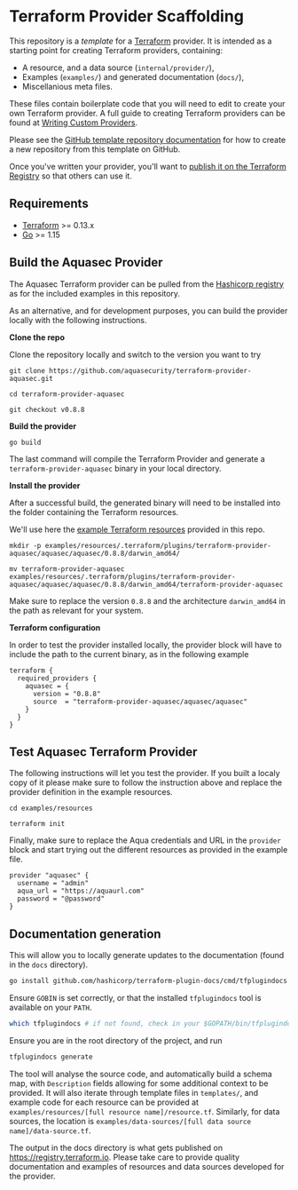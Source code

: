 # Terraform Provider Scaffolding

This repository is a *template* for a [Terraform](https://www.terraform.io) provider. It is intended as a starting point for creating Terraform providers, containing:

 - A resource, and a data source (`internal/provider/`),
 - Examples (`examples/`) and generated documentation (`docs/`),
 - Miscellanious meta files.

These files contain boilerplate code that you will need to edit to create your own Terraform provider. A full guide to creating Terraform providers can be found at [Writing Custom Providers](https://www.terraform.io/docs/extend/writing-custom-providers.html).

Please see the [GitHub template repository documentation](https://help.github.com/en/github/creating-cloning-and-archiving-repositories/creating-a-repository-from-a-template) for how to create a new repository from this template on GitHub.

Once you've written your provider, you'll want to [publish it on the Terraform Registry](https://www.terraform.io/docs/registry/providers/publishing.html) so that others can use it.


## Requirements

-	[Terraform](https://www.terraform.io/downloads.html) >= 0.13.x
-	[Go](https://golang.org/doc/install) >= 1.15

## Build the Aquasec Provider

The Aquasec Terraform provider can be pulled from the [Hashicorp registry](https://registry.terraform.io/providers/aquasecurity/aquasec/latest) as for the included examples in this repository.

As an alternative, and for development purposes, you can build the provider locally with the following instructions.

**Clone the repo**

Clone the repository locally and switch to the version you want to try
```
git clone https://github.com/aquasecurity/terraform-provider-aquasec.git

cd terraform-provider-aquasec

git checkout v0.8.8
```

**Build the provider**
```
go build
```

The last command will compile the Terraform Provider and generate a `terraform-provider-aquasec` binary in your local directory.

**Install the provider**

After a successful build, the generated binary will need to be installed into the folder containing the Terraform resources.

We'll use here the [example Terraform resources](examples/resources/main.tf) provided in this repo.

```
mkdir -p examples/resources/.terraform/plugins/terraform-provider-aquasec/aquasec/aquasec/0.8.8/darwin_amd64/

mv terraform-provider-aquasec examples/resources/.terraform/plugins/terraform-provider-aquasec/aquasec/aquasec/0.8.8/darwin_amd64/terraform-provider-aquasec
```
Make sure to replace the version `0.8.8` and the architecture `darwin_amd64` in the path as relevant for your system.

**Terraform configuration**

In order to test the provider installed locally, the provider block will have to include the path to the current binary, as in the following example
```
terraform {
  required_providers {
    aquasec = {
      version = "0.8.8"
      source  = "terraform-provider-aquasec/aquasec/aquasec"
    }
  }
}
```

## Test Aquasec Terraform Provider

The following instructions will let you test the provider. If you built a localy copy of it please make sure to follow the instruction above and replace the provider definition in the example resources.

```
cd examples/resources

terraform init
```

Finally, make sure to replace the Aqua credentials and URL in the `provider` block and start trying out the different resources as provided in the example file.

```
provider "aquasec" {
  username = "admin"
  aqua_url = "https://aquaurl.com"
  password = "@password"
}
```

## Documentation generation

This will allow you to locally generate updates to the documentation (found in the `docs` directory).
```sh
go install github.com/hashicorp/terraform-plugin-docs/cmd/tfplugindocs # check source url in tools/tools.go
```
Ensure `GOBIN` is set correctly, or that the installed `tfplugindocs` tool is available on your `PATH`.
```sh
which tfplugindocs # if not found, check in your $GOPATH/bin/tfplugindocs
```

Ensure you are in the root directory of the project, and run
```sh
tfplugindocs generate
```

The tool will analyse the source code, and automatically build a schema map, with `Description` fields allowing for
some additional context to be provided. It will also iterate through template files in `templates/`, and example code for
each resource can be provided at `examples/resources/[full resource name]/resource.tf`. Similarly, for data sources,
the location is `examples/data-sources/[full data source name]/data-source.tf`.

The output in the docs directory is what gets published on https://registry.terraform.io. Please take care to provide
quality documentation and examples of resources and data sources developed for the provider.